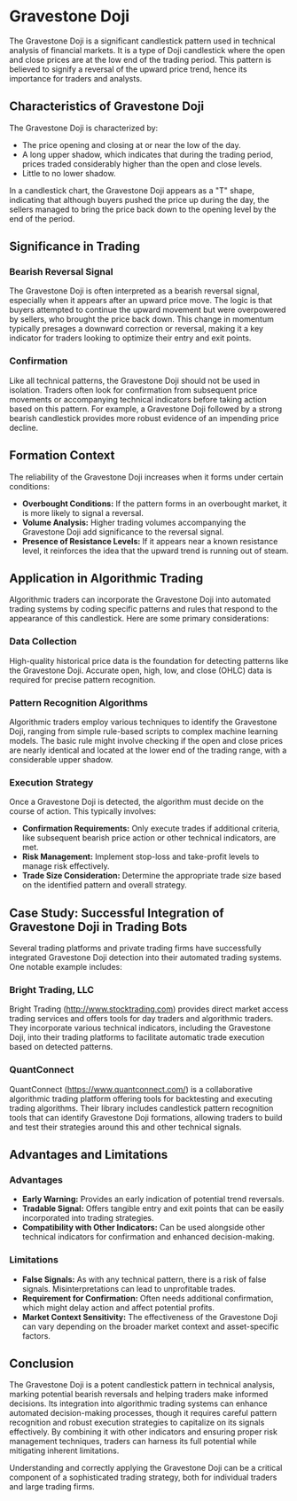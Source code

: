 # Gravestone Doji

The Gravestone Doji is a significant candlestick pattern used in technical analysis of financial markets. It is a type of Doji candlestick where the open and close prices are at the low end of the trading period. This pattern is believed to signify a reversal of the upward price trend, hence its importance for traders and analysts. 

## Characteristics of Gravestone Doji

The Gravestone Doji is characterized by:
- The price opening and closing at or near the low of the day.
- A long upper shadow, which indicates that during the trading period, prices traded considerably higher than the open and close levels.
- Little to no lower shadow.

In a candlestick chart, the Gravestone Doji appears as a "T" shape, indicating that although buyers pushed the price up during the day, the sellers managed to bring the price back down to the opening level by the end of the period.

## Significance in Trading

### Bearish Reversal Signal
The Gravestone Doji is often interpreted as a bearish reversal signal, especially when it appears after an upward price move. The logic is that buyers attempted to continue the upward movement but were overpowered by sellers, who brought the price back down. This change in momentum typically presages a downward correction or reversal, making it a key indicator for traders looking to optimize their entry and exit points.

### Confirmation
Like all technical patterns, the Gravestone Doji should not be used in isolation. Traders often look for confirmation from subsequent price movements or accompanying technical indicators before taking action based on this pattern. For example, a Gravestone Doji followed by a strong bearish candlestick provides more robust evidence of an impending price decline.

## Formation Context

The reliability of the Gravestone Doji increases when it forms under certain conditions:
- **Overbought Conditions:** If the pattern forms in an overbought market, it is more likely to signal a reversal.
- **Volume Analysis:** Higher trading volumes accompanying the Gravestone Doji add significance to the reversal signal.
- **Presence of Resistance Levels:** If it appears near a known resistance level, it reinforces the idea that the upward trend is running out of steam.

## Application in Algorithmic Trading

Algorithmic traders can incorporate the Gravestone Doji into automated trading systems by coding specific patterns and rules that respond to the appearance of this candlestick. Here are some primary considerations:

### Data Collection
High-quality historical price data is the foundation for detecting patterns like the Gravestone Doji. Accurate open, high, low, and close (OHLC) data is required for precise pattern recognition.

### Pattern Recognition Algorithms
Algorithmic traders employ various techniques to identify the Gravestone Doji, ranging from simple rule-based scripts to complex machine learning models. The basic rule might involve checking if the open and close prices are nearly identical and located at the lower end of the trading range, with a considerable upper shadow.

### Execution Strategy
Once a Gravestone Doji is detected, the algorithm must decide on the course of action. This typically involves:
- **Confirmation Requirements:** Only execute trades if additional criteria, like subsequent bearish price action or other technical indicators, are met.
- **Risk Management:** Implement stop-loss and take-profit levels to manage risk effectively.
- **Trade Size Consideration:** Determine the appropriate trade size based on the identified pattern and overall strategy.

## Case Study: Successful Integration of Gravestone Doji in Trading Bots

Several trading platforms and private trading firms have successfully integrated Gravestone Doji detection into their automated trading systems. One notable example includes:

### Bright Trading, LLC
Bright Trading (http://www.stocktrading.com) provides direct market access trading services and offers tools for day traders and algorithmic traders. They incorporate various technical indicators, including the Gravestone Doji, into their trading platforms to facilitate automatic trade execution based on detected patterns.

### QuantConnect
QuantConnect (https://www.quantconnect.com/) is a collaborative algorithmic trading platform offering tools for backtesting and executing trading algorithms. Their library includes candlestick pattern recognition tools that can identify Gravestone Doji formations, allowing traders to build and test their strategies around this and other technical signals.

## Advantages and Limitations

### Advantages
- **Early Warning:** Provides an early indication of potential trend reversals.
- **Tradable Signal:** Offers tangible entry and exit points that can be easily incorporated into trading strategies.
- **Compatibility with Other Indicators:** Can be used alongside other technical indicators for confirmation and enhanced decision-making.

### Limitations
- **False Signals:** As with any technical pattern, there is a risk of false signals. Misinterpretations can lead to unprofitable trades.
- **Requirement for Confirmation:** Often needs additional confirmation, which might delay action and affect potential profits.
- **Market Context Sensitivity:** The effectiveness of the Gravestone Doji can vary depending on the broader market context and asset-specific factors.

## Conclusion

The Gravestone Doji is a potent candlestick pattern in technical analysis, marking potential bearish reversals and helping traders make informed decisions. Its integration into algorithmic trading systems can enhance automated decision-making processes, though it requires careful pattern recognition and robust execution strategies to capitalize on its signals effectively. By combining it with other indicators and ensuring proper risk management techniques, traders can harness its full potential while mitigating inherent limitations. 

Understanding and correctly applying the Gravestone Doji can be a critical component of a sophisticated trading strategy, both for individual traders and large trading firms.